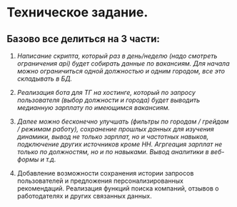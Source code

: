 # Техническое задание.

## Базово все делиться на 3 части:

1) *Написание скрипта, который раз в день/неделю (надо смотреть ограничения api) будет собирать данные по вакансиям. Для начала можно ограничиться одной должностью и одним городом, все это складывать в БД.*

2) *Реализация бота для ТГ на хостинге, который по запросу пользователя (выбор должности и города) будет выводить медианную зарплату по имеющимся вакансиям.*


3) *Далее можно бесконечно улучшать (фильтры по городам / грейдам / режимам работу), сохранение прошлых данных для изучения динамики, вывод не только зарплат, но и частотных навыков, подключение других источников кроме HH. Агргеация зарплат не только по должностям, но и по навыками. Вывод аналитики в веб-формы и т.д.*
4) Добавление возможности сохранения истории запросов пользователей и предложения персонализированных рекомендаций. Реализация функций поиска компаний, отзывов о работодателях и других связанных данных.
